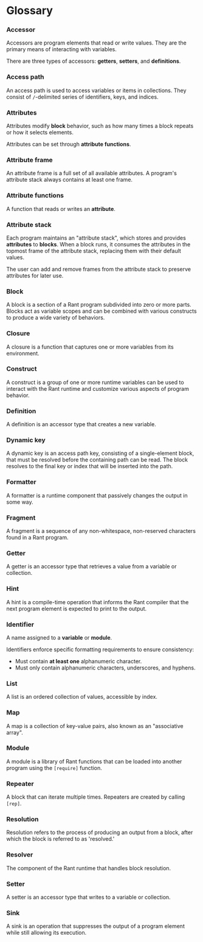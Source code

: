 # Glossary

### Accessor

Accessors are program elements that read or write values. They are the primary means of interacting with variables.

There are three types of accessors: **getters**, **setters**, and **definitions**.

### Access path

An access path is used to access variables or items in collections. They consist of `/`-delimited series of identifiers, keys, and indices. 

### Attributes

Attributes modify **block** behavior, such as how many times a block repeats or how it selects elements.

Attributes can be set through **attribute functions**.

### Attribute frame

An attribute frame is a full set of all available attributes. A program's attribute stack always contains at least one frame.

### Attribute functions

A function that reads or writes an **attribute**.

### Attribute stack

Each program maintains an "attribute stack", which stores and provides **attributes** to **blocks**.
When a block runs, it consumes the attributes in the topmost frame of the attribute stack, replacing them with their default values.

The user can add and remove frames from the attribute stack to preserve attributes for later use.

### Block

A block is a section of a Rant program subdivided into zero or more parts.
Blocks act as variable scopes and can be combined with various constructs to produce a wide variety of behaviors.

### Closure

A closure is a function that captures one or more variables from its environment.

### Construct

A construct is a group of one or more runtime variables can be used to interact with the Rant runtime 
and customize various aspects of program behavior.

### Definition

A definition is an accessor type that creates a new variable.

### Dynamic key

A dynamic key is an access path key, consisting of a single-element block, that must be resolved before the containing path can be read. 
The block resolves to the final key or index that will be inserted into the path.

### Formatter

A formatter is a runtime component that passively changes the output in some way.

### Fragment

A fragment is a sequence of any non-whitespace, non-reserved characters found in a Rant program.

### Getter

A getter is an accessor type that retrieves a value from a variable or collection.

### Hint

A hint is a compile-time operation that informs the Rant compiler that the next program element is expected to print to the output.

### Identifier

A name assigned to a **variable** or **module**.

Identifiers enforce specific formatting requirements to ensure consistency:

* Must contain **at least one** alphanumeric character.
* Must only contain alphanumeric characters, underscores, and hyphens.

### List

A list is an ordered collection of values, accessible by index.

### Map

A map is a collection of key-value pairs, also known as an "associative array".

### Module

A module is a library of Rant functions that can be loaded into another program using the `[require]` function.

### Repeater

A block that can iterate multiple times. Repeaters are created by calling `[rep]`.

### Resolution

Resolution refers to the process of producing an output from a block, after which the block is referred to as 'resolved.' 

### Resolver

The component of the Rant runtime that handles block resolution.

### Setter

A setter is an accessor type that writes to a variable or collection.

### Sink

A sink is an operation that suppresses the output of a program element while still allowing its execution.